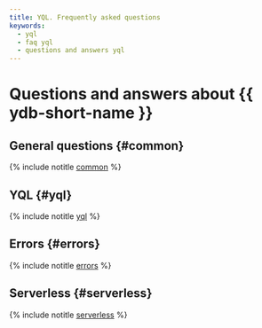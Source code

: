 ```yaml
---
title: YQL. Frequently asked questions
keywords:
  - yql
  - faq yql
  - questions and answers yql
---
```


# Questions and answers about {{ ydb-short-name }}


## General questions {#common}

{% include notitle [common](faq/common.md) %}

## YQL {#yql}

{% include notitle [yql](faq/yql.md) %}

## Errors {#errors}

{% include notitle [errors](faq/errors.md) %}

## Serverless {#serverless}

{% include notitle [serverless](faq/serverless.md) %}
